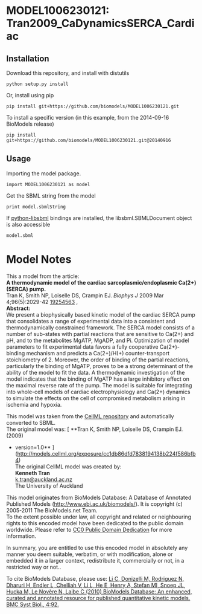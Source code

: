 # MODEL1006230121: Tran2009_CaDynamicsSERCA_Cardiac

## Installation

Download this repository, and install with distutils

`python setup.py install`

Or, install using pip

`pip install git+https://github.com/biomodels/MODEL1006230121.git`

To install a specific version (in this example, from the 2014-09-16 BioModels release)

`pip install git+https://github.com/biomodels/MODEL1006230121.git@20140916`

## Usage

Importing the model package.

`import MODEL1006230121 as model`

Get the SBML string from the model

`print model.sbmlString`

If [python-libsbml](https://pypi.python.org/pypi/python-libsbml) bindings are
installed, the libsbml.SBMLDocument object is also accessible

`model.sbml`


# Model Notes


This a model from the article:  
**A thermodynamic model of the cardiac sarcoplasmic/endoplasmic Ca(2+) (SERCA) pump.**   
Tran K, Smith NP, Loiselle DS, Crampin EJ. _Biophys J_ 2009 Mar
4;96(5):2029-42 [19254563](http://www.ncbi.nlm.nih.gov/pubmed/19254563) ,  
**Abstract:**   
We present a biophysically based kinetic model of the cardiac SERCA pump that
consolidates a range of experimental data into a consistent and
thermodynamically constrained framework. The SERCA model consists of a number
of sub-states with partial reactions that are sensitive to Ca(2+) and pH, and
to the metabolites MgATP, MgADP, and Pi. Optimization of model parameters to
fit experimental data favors a fully cooperative Ca(2+)-binding mechanism and
predicts a Ca(2+)/H(+) counter-transport stoichiometry of 2. Moreover, the
order of binding of the partial reactions, particularly the binding of MgATP,
proves to be a strong determinant of the ability of the model to fit the data.
A thermodynamic investigation of the model indicates that the binding of MgATP
has a large inhibitory effect on the maximal reverse rate of the pump. The
model is suitable for integrating into whole-cell models of cardiac
electrophysiology and Ca(2+) dynamics to simulate the effects on the cell of
compromised metabolism arising in ischemia and hypoxia.

This model was taken from the [CellML
repository](http://www.cellml.org/models) and automatically converted to SBML.  
The original model was: [ **Tran K, Smith NP, Loiselle DS, Crampin EJ. (2009)
- version=1.0**
](http://models.cellml.org/exposure/cc1db86dfd7838194138b224f586bfb4)  
The original CellML model was created by:  
**Kenneth Tran**   
k.tran@auckland.ac.nz  
The University of Auckland  

This model originates from BioModels Database: A Database of Annotated
Published Models (http://www.ebi.ac.uk/biomodels/). It is copyright (c)
2005-2011 The BioModels.net Team.  
To the extent possible under law, all copyright and related or neighbouring
rights to this encoded model have been dedicated to the public domain
worldwide. Please refer to [CC0 Public Domain
Dedication](http://creativecommons.org/publicdomain/zero/1.0/) for more
information.

In summary, you are entitled to use this encoded model in absolutely any
manner you deem suitable, verbatim, or with modification, alone or embedded it
in a larger context, redistribute it, commercially or not, in a restricted way
or not..  
  
To cite BioModels Database, please use: [Li C, Donizelli M, Rodriguez N,
Dharuri H, Endler L, Chelliah V, Li L, He E, Henry A, Stefan MI, Snoep JL,
Hucka M, Le Novère N, Laibe C (2010) BioModels Database: An enhanced, curated
and annotated resource for published quantitative kinetic models. BMC Syst
Biol., 4:92.](http://www.ncbi.nlm.nih.gov/pubmed/20587024)


